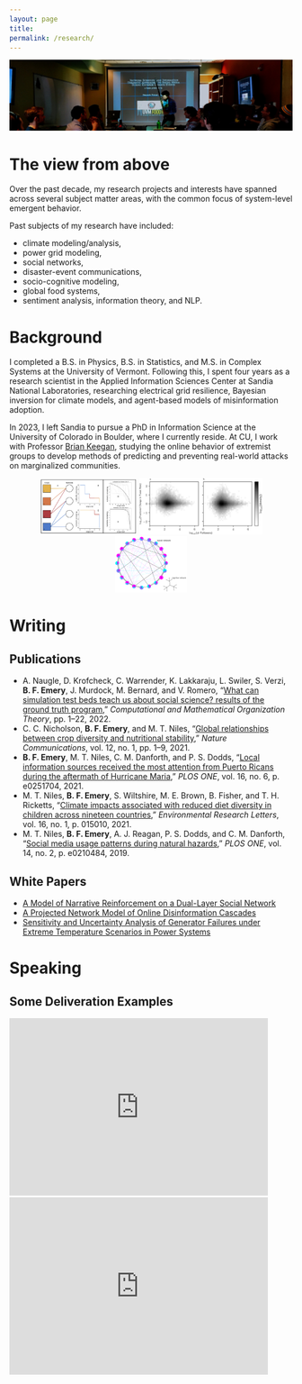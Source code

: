 ```yaml
---
layout: page
title: 
permalink: /research/
---
```


![photo](images/defense-banner.jpeg)


# The view from above

Over the past decade, my research projects and interests have spanned across several subject matter areas, with the common focus of system-level emergent behavior. 

Past subjects of my research have included:
- climate modeling/analysis,
- power grid modeling,
- social networks,
- disaster-event communications,
- socio-cognitive modeling,
- global food systems,
- sentiment analysis, information theory, and NLP.

# Background 

I completed a B.S. in Physics, B.S. in Statistics, and M.S. in Complex Systems at the University of Vermont. Following this, I spent four years as a research scientist in the Applied Information Sciences Center at Sandia National Laboratories, researching electrical grid resilience, Bayesian inversion for climate models, and agent-based models of misinformation adoption.

In 2023, I left Sandia to pursue a PhD in Information Science at the University of Colorado in Boulder, where I currently reside. At CU, I work with Professor [Brian Keegan](https://www.brianckeegan.com/), studying the online behavior of extremist groups to develop methods of predicting and preventing real-world attacks on marginalized communities.

<p align="middle">
  <img src="https://raw.githubusercontent.com/dbemerydt/dbemerydt.github.io/master/images/resume-figs/1.png" height="100" />
  <img src="https://raw.githubusercontent.com/dbemerydt/dbemerydt.github.io/master/images/resume-figs/6.png" height="100" /> 
  <img src="https://raw.githubusercontent.com/dbemerydt/dbemerydt.github.io/master/images/resume-figs/7.png" height="100" />
</p>

# Writing
## Publications 

- A. Naugle, D. Krofcheck, C. Warrender, K. Lakkaraju, L. Swiler, S. Verzi, **B. F. Emery**, J. Murdock, M. Bernard, and V. Romero, “[What can simulation test beds teach us about social science? results of the ground truth program](https://link.springer.com/article/10.1007/s10588-021-09349-6),” *Computational and Mathematical Organization Theory*, pp. 1–22, 2022.
- C. C. Nicholson, **B. F. Emery**, and M. T. Niles, “[Global relationships between crop diversity and nutritional stability](https://www.nature.com/articles/s41467-021-25615-2),” *Nature Communications*, vol. 12, no. 1, pp. 1–9, 2021.
- **B. F. Emery**, M. T. Niles, C. M. Danforth, and P. S. Dodds, “[Local information sources received the most attention from Puerto Ricans during the aftermath of Hurricane Maria](https://journals.plos.org/plosone/article?id=10.1371/journal.pone.0251704),” *PLOS ONE*, vol. 16, no. 6, p. e0251704, 2021.
- M. T. Niles, **B. F. Emery**, S. Wiltshire, M. E. Brown, B. Fisher, and T. H. Ricketts, “[Climate impacts associated with reduced diet diversity in children across nineteen countries](https://iopscience.iop.org/article/10.1088/1748-9326/abd0ab),” *Environmental Research Letters*, vol. 16, no. 1, p. 015010, 2021.
- M. T. Niles, **B. F. Emery**, A. J. Reagan, P. S. Dodds, and C. M. Danforth, “[Social media usage patterns during natural hazards](https://journals.plos.org/plosone/article?id=10.1371/journal.pone.0210484),” *PLOS ONE*, vol. 14, no. 2, p. e0210484, 2019.


## White Papers

- [A Model of Narrative Reinforcement on a Dual-Layer Social Network](https://www.osti.gov/biblio/1894003/)
- [A Projected Network Model of Online Disinformation Cascades](https://www.osti.gov/biblio/1822318/)
- [Sensitivity and Uncertainty Analysis of Generator Failures under Extreme Temperature Scenarios in Power Systems](https://www.osti.gov/biblio/1808746/)

# Speaking
## Some Deliveration Examples
<iframe width="460" height="315" src="https://www.youtube.com/embed/BJnC4gAXTDA?si=c4L6V5oy2AfHExM6" title="YouTube video player" frameborder="0" allow="accelerometer; autoplay; clipboard-write; encrypted-media; gyroscope; picture-in-picture; web-share" referrerpolicy="strict-origin-when-cross-origin" allowfullscreen></iframe>
<iframe width="460" height="315" src="https://www.youtube.com/embed/945Ff1raFg0?si=hxNScAjzs1Y-JyYp&amp;start=360" title="YouTube video player" frameborder="0" allow="accelerometer; autoplay; clipboard-write; encrypted-media; gyroscope; picture-in-picture; web-share" referrerpolicy="strict-origin-when-cross-origin" allowfullscreen></iframe>



<!-- Benjamin Freixas Emery is a first-year PhD student in the Information Science Department at CU Boulder. His research, advised by Brian Keegan, surrounds the flow of conspiratorial misinformation, the strategies used to spread such misinformation and the prediction of action based on it. 

Before beginning his degree at CU, Ben completed bachelors’ degrees in physics and statistics as well as an MS in Complex Systems at the University of Vermont. He also spent four years as a multidisciplinary research scientist at Sandia National Labs. -->